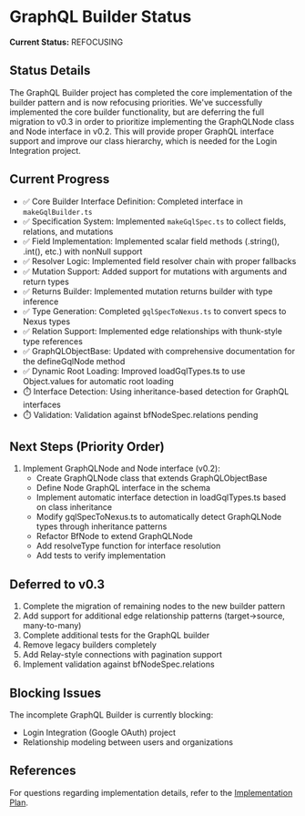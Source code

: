 # GraphQL Builder Status

**Current Status:** REFOCUSING

## Status Details

The GraphQL Builder project has completed the core implementation of the builder
pattern and is now refocusing priorities. We've successfully implemented the
core builder functionality, but are deferring the full migration to v0.3 in
order to prioritize implementing the GraphQLNode class and Node interface in
v0.2. This will provide proper GraphQL interface support and improve our class
hierarchy, which is needed for the Login Integration project.

## Current Progress

- ✅ Core Builder Interface Definition: Completed interface in
  `makeGqlBuilder.ts`
- ✅ Specification System: Implemented `makeGqlSpec.ts` to collect fields,
  relations, and mutations
- ✅ Field Implementation: Implemented scalar field methods (.string(), .int(),
  etc.) with nonNull support
- ✅ Resolver Logic: Implemented field resolver chain with proper fallbacks
- ✅ Mutation Support: Added support for mutations with arguments and return
  types
- ✅ Returns Builder: Implemented mutation returns builder with type inference
- ✅ Type Generation: Completed `gqlSpecToNexus.ts` to convert specs to Nexus
  types
- ✅ Relation Support: Implemented edge relationships with thunk-style type
  references
- ✅ GraphQLObjectBase: Updated with comprehensive documentation for the
  defineGqlNode method
- ✅ Dynamic Root Loading: Improved loadGqlTypes.ts to use Object.values for
  automatic root loading
- ⏱️ Interface Detection: Using inheritance-based detection for GraphQL
  interfaces
- ⏱️ Validation: Validation against bfNodeSpec.relations pending

## Next Steps (Priority Order)

1. Implement GraphQLNode and Node interface (v0.2):
   - Create GraphQLNode class that extends GraphQLObjectBase
   - Define Node GraphQL interface in the schema
   - Implement automatic interface detection in loadGqlTypes.ts based on class
     inheritance
   - Modify gqlSpecToNexus.ts to automatically detect GraphQLNode types through
     inheritance patterns
   - Refactor BfNode to extend GraphQLNode
   - Add resolveType function for interface resolution
   - Add tests to verify implementation

## Deferred to v0.3

1. Complete the migration of remaining nodes to the new builder pattern
2. Add support for additional edge relationship patterns (target→source,
   many-to-many)
3. Complete additional tests for the GraphQL builder
4. Remove legacy builders completely
5. Add Relay-style connections with pagination support
6. Implement validation against bfNodeSpec.relations

## Blocking Issues

The incomplete GraphQL Builder is currently blocking:

- Login Integration (Google OAuth) project
- Relationship modeling between users and organizations

## References

For questions regarding implementation details, refer to the
[Implementation Plan](/apps/bfDb/docs/0.1/implementation-plan.md).
